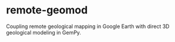 # remote-geomod

Coupling remote geological mapping in Google Earth with direct 3D geological modeling 
in GemPy.